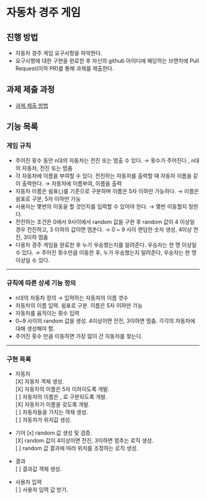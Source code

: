 # 자동차 경주 게임
## 진행 방법
* 자동차 경주 게임 요구사항을 파악한다.
* 요구사항에 대한 구현을 완료한 후 자신의 github 아이디에 해당하는 브랜치에 Pull Request(이하 PR)를 통해 과제를 제출한다.

## 과제 제출 과정
* [과제 제출 방법](https://github.com/next-step/nextstep-docs/tree/master/precourse)

## 기능 목록
### 게임 규칙
* 주어진 횟수 동안 n대의 자동차는 전진 또는 멈출 수 있다.
  → 횟수가 주어진다 , n대의 자동차, 전진 또는 멈춤
* 각 자동차에 이름을 부여할 수 있다. 전진하는 자동차를 출력할 때 자동차 이름을 같이 출력한다.
  → 자동차에 이름부여, 이름을 출력
* 자동차 이름은 쉼표(,)를 기준으로 구분하며 이름은 5자 이하만 가능하다.
  → 이름은 쉼표로 구분, 5자 이하만 가능
* 사용자는 몇번의 이동을 할 것인지를 입력할 수 있어야 한다.
  → 몇번 이동할지 정한다.
* 전진하는 조건은 0에서 9사이에서 random 값을 구한 후 random 값이 4 이상일 경우 전진하고, 3 이하의 값이면 멈춘다.
  → 0 ~ 9 사이 랜덤한 숫자 생성, 4이상 전진, 3이하 멈춤 
* 다옹차 경주 게임을 완료한 후 누가 우승했는지를 알려준다. 우승자는 한 명 이상일 수 있다.
  → 주어진 횟수만큼 이동한 후, 누가 우승했는지 알려준다, 우승자는 한 명 이상일 수 있다.
  
---
### 규칙에 따른 상세 기능 정의
* n대의 자동차 정의 → 입력하는 자동차의 이름 갯수
* 자동차의 이름 입력. 쉼표로 구분. 이름은 5자 이하만 가능
* 자동차를 움직이는 횟수 입력
* 0~9 사이의 random 값을 생성. 4이상이면 전진, 3이하면 멈춤. 각각의 자동차에 대해 생성해야 함.
* 주어진 횟수 만큼 이동하면 가장 많이 간 자동차를 찾는다.

---
### 구현 목록
- 자동차  
[X] 자동차 객체 생성.  
[X] 자동차의 이름은 5자 이하이도록 개발.  
[ ] 자동차의 이름은 , 로 구분되도록 개발.  
[X] 자동차가 이름을 갖도록 개발.  
[ ] 자동차들을 가지는 객체 생성.  
[ ] 자동차가 위치값 생성.
  
- 기어
[x] random 값 생성 및 검증.     
[X] random 값이 4이상이면 전진, 3이하면 멈추는 로직 생성.  
[ ] random 값 결과에 따라 위치를 조정하는 로직 생성.
  
- 결과  
[ ] 결과값 객체 생성.  
  
- 사용자 입력  
[ ] 사용자 입력 값 받기.
